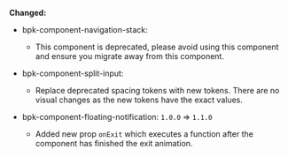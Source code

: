 **Changed:**
- bpk-component-navigation-stack:
  - This component is deprecated, please avoid using this component and ensure you migrate away from this component.

- bpk-component-split-input:
  - Replace deprecated spacing tokens with new tokens. There are no visual changes as the new tokens have the exact values.

- bpk-component-floating-notification: `1.0.0` => `1.1.0`
  - Added new prop `onExit` which executes a function after the component has finished the exit animation.
